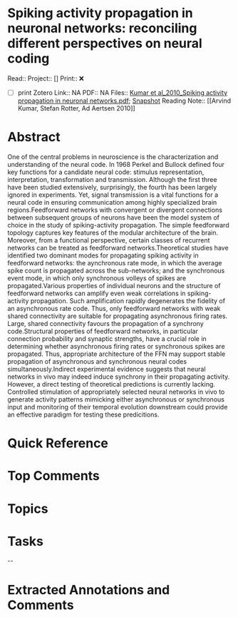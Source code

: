 

# Spiking activity propagation in neuronal networks: reconciling different perspectives on neural coding
Read:: 
Project:: []
Print::  ❌
- [ ] print 
Zotero Link:: NA
PDF:: NA
Files:: [Kumar et al_2010_Spiking activity propagation in neuronal networks.pdf](file:///home/michaelt/Insync/m@tarlton.info/Google%20Drive/06.%20Zotero/storage/LJKFJ5S2/Kumar%20et%20al_2010_Spiking%20activity%20propagation%20in%20neuronal%20networks.pdf); [Snapshot](file:///home/michaelt/Insync/m@tarlton.info/Google%20Drive/06.%20Zotero/storage/ZKTE3ET5/nrn2886.html)
Reading Note:: [[Arvind Kumar, Stefan Rotter, Ad Aertsen 2010]]

# Abstract
One of the central problems in neuroscience is the characterization and understanding of the neural code. In 1968 Perkel and Bullock defined four key functions for a candidate neural code: stimulus representation, interpretation, transformation and transmission. Although the first three have been studied extensively, surprisingly, the fourth has been largely ignored in experiments. Yet, signal transmission is a vital functions for a neural code in ensuring communication among highly specialized brain regions.Feedforward networks with convergent or divergent connections between subsequent groups of neurons have been the model system of choice in the study of spiking-activity propagation. The simple feedforward topology captures key features of the modular architecture of the brain. Moreover, from a functional perspective, certain classes of recurrent networks can be treated as feedforward networks.Theoretical studies have identified two dominant modes for propagating spiking activity in feedforward networks: the aynchronous rate mode, in which the average spike count is propagated across the sub-networks; and the synchronous event mode, in which only synchronous volleys of spikes are propagated.Various properties of individual neurons and the structure of feedforward networks can amplify even weak correlations in spiking-activity propagation. Such amplification rapidly degenerates the fidelity of an asynchronous rate code. Thus, only feedforward networks with weak shared connectivity are suitable for propagating asynchronous firing rates. Large, shared connectivity favours the propagation of a synchrony code.Structural properties of feedforward networks, in particular connection probability and synaptic strengths, have a crucial role in determining whether asynchronous firing rates or synchronous spikes are propagated. Thus, appropriate architecture of the FFN may support stable propagation of asynchronous and synchronous neural codes simultaneously.Indirect experimental evidence suggests that neural networks in vivo may indeed induce synchrony in their propagating activity. However, a direct testing of theoretical predictions is currently lacking. Controlled stimulation of appropriately selected neural networks in vivo to generate activity patterns mimicking either asynchronous or synchronous input and monitoring of their temporal evolution downstream could provide an effective paradigm for testing these predicitions.

# Quick Reference


# Top Comments


# Topics


# Tasks


--
# Extracted Annotations and Comments